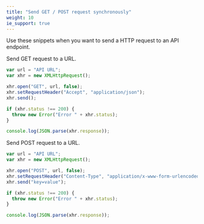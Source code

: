 ```yaml
---
title: "Send GET / POST request synchronously"
weight: 10
ie_support: true
---
```

Use these snippets when you want to send a HTTP request to an API endpoint.

Send GET request to a URL.

```js
var url = "API URL";
var xhr = new XMLHttpRequest();

xhr.open("GET", url, false);
xhr.setRequestHeader("Accept", "application/json");
xhr.send();

if (xhr.status !== 200) {
  throw new Error("Error " + xhr.status);
}

console.log(JSON.parse(xhr.response));
```

Send POST request to a URL.

```js
var url = "API URL";
var xhr = new XMLHttpRequest();

xhr.open("POST", url, false);
xhr.setRequestHeader("Content-Type", "application/x-www-form-urlencoded");
xhr.send("key=value");

if (xhr.status !== 200) {
  throw new Error("Error " + xhr.status);
}

console.log(JSON.parse(xhr.response));
```
